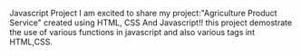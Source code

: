 Javascript Project
I am excited to share my project:"Agriculture Product Service" created using HTML, CSS And Javascript!! this project demostrate the use of various functions in javascript and also various tags int HTML,CSS.

